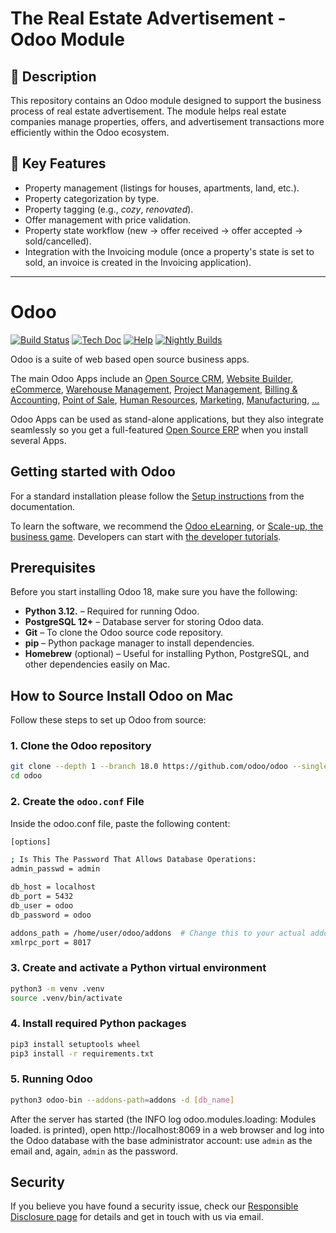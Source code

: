 # The Real Estate Advertisement - Odoo Module

## 📌 Description
This repository contains an Odoo module designed to support the business process of real estate advertisement. 
The module helps real estate companies manage properties, offers, and advertisement transactions more efficiently within the Odoo ecosystem.

## 🚀 Key Features
- Property management (listings for houses, apartments, land, etc.).
- Property categorization by type.
- Property tagging (e.g., *cozy*, *renovated*).
- Offer management with price validation.
- Property state workflow (new → offer received → offer accepted → sold/cancelled).
- Integration with the Invoicing module (once a property's state is set to sold, an invoice is created in the Invoicing application).

---

# Odoo

[![Build Status](https://runbot.odoo.com/runbot/badge/flat/1/master.svg)](https://runbot.odoo.com/runbot)
[![Tech Doc](https://img.shields.io/badge/master-docs-875A7B.svg?style=flat&colorA=8F8F8F)](https://www.odoo.com/documentation/master)
[![Help](https://img.shields.io/badge/master-help-875A7B.svg?style=flat&colorA=8F8F8F)](https://www.odoo.com/forum/help-1)
[![Nightly Builds](https://img.shields.io/badge/master-nightly-875A7B.svg?style=flat&colorA=8F8F8F)](https://nightly.odoo.com/)

Odoo is a suite of web based open source business apps.

The main Odoo Apps include an [Open Source CRM](https://www.odoo.com/page/crm),
[Website Builder](https://www.odoo.com/app/website),
[eCommerce](https://www.odoo.com/app/ecommerce),
[Warehouse Management](https://www.odoo.com/app/inventory),
[Project Management](https://www.odoo.com/app/project),
[Billing &amp; Accounting](https://www.odoo.com/app/accounting),
[Point of Sale](https://www.odoo.com/app/point-of-sale-shop),
[Human Resources](https://www.odoo.com/app/employees),
[Marketing](https://www.odoo.com/app/social-marketing),
[Manufacturing](https://www.odoo.com/app/manufacturing),
[...](https://www.odoo.com/)

Odoo Apps can be used as stand-alone applications, but they also integrate seamlessly so you get
a full-featured [Open Source ERP](https://www.odoo.com) when you install several Apps.

## Getting started with Odoo

For a standard installation please follow the [Setup instructions](https://www.odoo.com/documentation/master/administration/install/install.html)
from the documentation.

To learn the software, we recommend the [Odoo eLearning](https://www.odoo.com/slides),
or [Scale-up, the business game](https://www.odoo.com/page/scale-up-business-game).
Developers can start with [the developer tutorials](https://www.odoo.com/documentation/master/developer/howtos.html).

## Prerequisites

Before you start installing Odoo 18, make sure you have the following:

- **Python 3.12.** – Required for running Odoo.
- **PostgreSQL 12+** – Database server for storing Odoo data.
- **Git** – To clone the Odoo source code repository.
- **pip** – Python package manager to install dependencies.
- **Homebrew** (optional) – Useful for installing Python, PostgreSQL, and other dependencies easily on Mac.


## How to Source Install Odoo on Mac

Follow these steps to set up Odoo from source:

### 1. Clone the Odoo repository
```bash
git clone --depth 1 --branch 18.0 https://github.com/odoo/odoo --single-branch odoo
cd odoo
```

### 2. Create the `odoo.conf` File
Inside the odoo.conf file, paste the following content:
```bash
[options]

; Is This The Password That Allows Database Operations:
admin_passwd = admin

db_host = localhost
db_port = 5432
db_user = odoo
db_password = odoo

addons_path = /home/user/odoo/addons  # Change this to your actual addons path
xmlrpc_port = 8017
```

### 3. Create and activate a Python virtual environment
```bash
python3 -m venv .venv
source .venv/bin/activate
```

### 4. Install required Python packages
```bash
pip3 install setuptools wheel
pip3 install -r requirements.txt
```

### 5. Running Odoo
```bash
python3 odoo-bin --addons-path=addons -d [db_name]
```
After the server has started (the INFO log odoo.modules.loading: Modules loaded. is printed), open http://localhost:8069 in a web browser and log into the Odoo database with the base administrator account: use `admin` as the email and, again, `admin` as the password.

## Security

If you believe you have found a security issue, check our [Responsible Disclosure page](https://www.odoo.com/security-report)
for details and get in touch with us via email.
